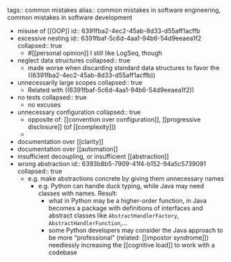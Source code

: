 tags:: common mistakes
alias:: common mistakes in software engineering, common mistakes in software development

- misuse of [[OOP]]
  id:: 6391fba2-4ec2-45ab-8d33-d55aff1acffb
- excessive nesting
  id:: 6391fbaf-5c6d-4aa1-94b6-54d9eeaea1f2
  collapsed:: true
	- #[[personal opinion]] I still like LogSeq, though
- neglect data structures
  collapsed:: true
	- made worse when discarding standard data structures to favor the ((6391fba2-4ec2-45ab-8d33-d55aff1acffb))
- unnecessarily large scopes
  collapsed:: true
	- Related with ((6391fbaf-5c6d-4aa1-94b6-54d9eeaea1f2))
- no tests
  collapsed:: true
	- no excuses
- unnecessary configuration
  collapsed:: true
	- opposite of: [[convention over configuration]], [[progressive disclosure]] (of [[complexity]])
	-
- documentation over [[clarity]]
- documentation over [[automation]]
- insufficient decoupling, or insufficient [[abstraction]]
- wrong abstraction
  id:: 6393b8b5-7909-41f4-b152-94a5c5739091
  collapsed:: true
	- e.g. make abstractions concrete by giving them unnecessary names
		- e.g. Python can handle duck typing, while Java may need classes with names. Result:
		  * what in Python may be a higher-order function, in Java becomes a package with definitions of interfaces and abstract classes like `AbstractHandlerFactory`, `AbstractHandlerFunction`,...
		  * some Python developers may consider the Java approach to be more “professional” (related: [[impostor syndrome]]) needlessly increasing the [[cognitive load]] to work with a codebase